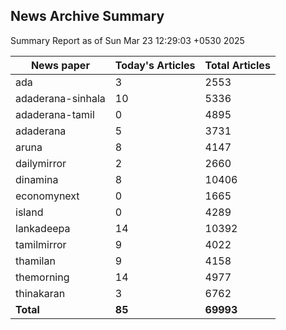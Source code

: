 <!-- @format -->
## News Archive Summary

Summary Report as of Sun Mar 23 12:29:03 +0530 2025

| News paper         | Today's Articles | Total Articles |
|--------------------|------------------|----------------|
| ada               | 3          | 2553        |
| adaderana-sinhala               | 10          | 5336        |
| adaderana-tamil               | 0          | 4895        |
| adaderana               | 5          | 3731        |
| aruna               | 8          | 4147        |
| dailymirror               | 2          | 2660        |
| dinamina               | 8          | 10406        |
| economynext               | 0          | 1665        |
| island               | 0          | 4289        |
| lankadeepa               | 14          | 10392        |
| tamilmirror               | 9          | 4022        |
| thamilan               | 9          | 4158        |
| themorning               | 14          | 4977        |
| thinakaran               | 3          | 6762        |
| **Total**          | **85**      | **69993** |


